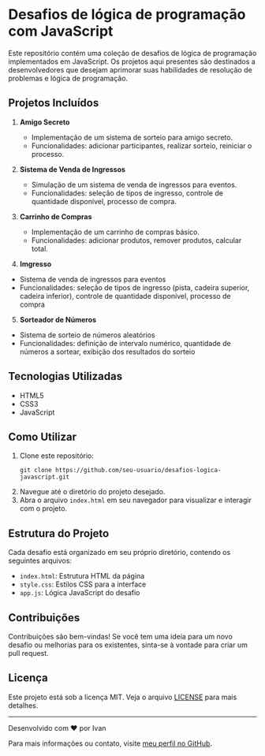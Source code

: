 ﻿# Desafios de lógica de programação com JavaScript

Este repositório contém uma coleção de desafios de lógica de programação implementados em JavaScript. Os projetos aqui presentes são destinados a desenvolvedores que desejam aprimorar suas habilidades de resolução de problemas e lógica de programação.

## Projetos Incluídos

1. **Amigo Secreto**
   - Implementação de um sistema de sorteio para amigo secreto.
   - Funcionalidades: adicionar participantes, realizar sorteio, reiniciar o processo.

2. **Sistema de Venda de Ingressos**
   - Simulação de um sistema de venda de ingressos para eventos.
   - Funcionalidades: seleção de tipos de ingresso, controle de quantidade disponível, processo de compra.

3. **Carrinho de Compras**
   - Implementação de um carrinho de compras básico.
   - Funcionalidades: adicionar produtos, remover produtos, calcular total.

4. **Imgresso**
- Sistema de venda de ingressos para eventos
- Funcionalidades: seleção de tipos de ingresso (pista, cadeira superior, cadeira inferior), controle de quantidade disponível, processo de compra

5. **Sorteador de Números**
- Sistema de sorteio de números aleatórios
- Funcionalidades: definição de intervalo numérico, quantidade de números a sortear, exibição dos resultados do sorteio



## Tecnologias Utilizadas

- HTML5
- CSS3
- JavaScript

## Como Utilizar

1. Clone este repositório:
   ```
   git clone https://github.com/seu-usuario/desafios-logica-javascript.git
   ```
2. Navegue até o diretório do projeto desejado.
3. Abra o arquivo `index.html` em seu navegador para visualizar e interagir com o projeto.

## Estrutura do Projeto

Cada desafio está organizado em seu próprio diretório, contendo os seguintes arquivos:

- `index.html`: Estrutura HTML da página
- `style.css`: Estilos CSS para a interface
- `app.js`: Lógica JavaScript do desafio

## Contribuições

Contribuições são bem-vindas! Se você tem uma ideia para um novo desafio ou melhorias para os existentes, sinta-se à vontade para criar um pull request.

## Licença

Este projeto está sob a licença MIT. Veja o arquivo [LICENSE](LICENSE) para mais detalhes.

---

Desenvolvido com ❤️ por Ivan

Para mais informações ou contato, visite [meu perfil no GitHub](https://github.com/seu-usuario).
